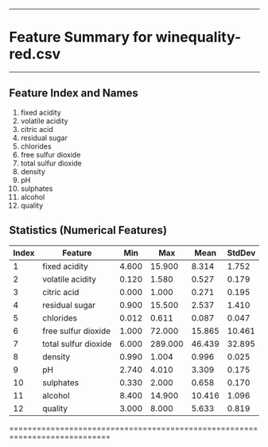  
-----------------------------------------------
# Feature Summary for winequality-red.csv
-----------------------------------------------
 
## Feature Index and Names
1. fixed acidity
2. volatile acidity
3. citric acid
4. residual sugar
5. chlorides
6. free sulfur dioxide
7. total sulfur dioxide
8. density
9. pH
10. sulphates
11. alcohol
12. quality

## Statistics (Numerical Features)
| Index   | Feature                | Min     | Max     | Mean    | StdDev  |
|---------|------------------------|---------|---------|---------|---------|
| 1       | fixed acidity          | 4.600   | 15.900  | 8.314   | 1.752   |
| 2       | volatile acidity       | 0.120   | 1.580   | 0.527   | 0.179   |
| 3       | citric acid            | 0.000   | 1.000   | 0.271   | 0.195   |
| 4       | residual sugar         | 0.900   | 15.500  | 2.537   | 1.410   |
| 5       | chlorides              | 0.012   | 0.611   | 0.087   | 0.047   |
| 6       | free sulfur dioxide    | 1.000   | 72.000  | 15.865  | 10.461  |
| 7       | total sulfur dioxide   | 6.000   | 289.000 | 46.439  | 32.895  |
| 8       | density                | 0.990   | 1.004   | 0.996   | 0.025   |
| 9       | pH                     | 2.740   | 4.010   | 3.309   | 0.175   |
| 10      | sulphates              | 0.330   | 2.000   | 0.658   | 0.170   |
| 11      | alcohol                | 8.400   | 14.900  | 10.416  | 1.096   |
| 12      | quality                | 3.000   | 8.000   | 5.633   | 0.819   |
============================================================================ 
